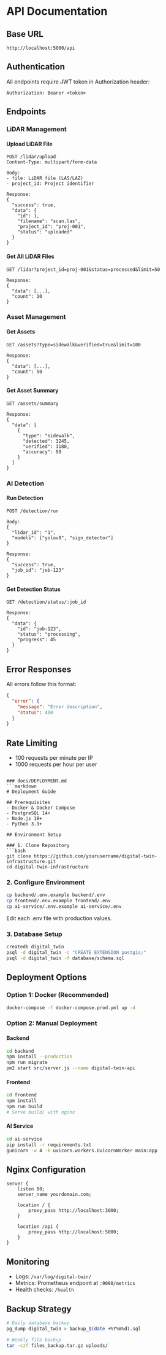 # API Documentation

## Base URL
```
http://localhost:5000/api
```

## Authentication
All endpoints require JWT token in Authorization header:
```
Authorization: Bearer <token>
```

## Endpoints

### LiDAR Management

#### Upload LiDAR File
```
POST /lidar/upload
Content-Type: multipart/form-data

Body:
- file: LiDAR file (LAS/LAZ)
- project_id: Project identifier

Response:
{
  "success": true,
  "data": {
    "id": 1,
    "filename": "scan.las",
    "project_id": "proj-001",
    "status": "uploaded"
  }
}
```

#### Get All LiDAR Files
```
GET /lidar?project_id=proj-001&status=processed&limit=50

Response:
{
  "data": [...],
  "count": 10
}
```

### Asset Management

#### Get Assets
```
GET /assets?type=sidewalk&verified=true&limit=100

Response:
{
  "data": [...],
  "count": 50
}
```

#### Get Asset Summary
```
GET /assets/summary

Response:
{
  "data": [
    {
      "type": "sidewalk",
      "detected": 3245,
      "verified": 3180,
      "accuracy": 98
    }
  ]
}
```

### AI Detection

#### Run Detection
```
POST /detection/run

Body:
{
  "lidar_id": "1",
  "models": ["yolov8", "sign_detector"]
}

Response:
{
  "success": true,
  "job_id": "job-123"
}
```

#### Get Detection Status
```
GET /detection/status/:job_id

Response:
{
  "data": {
    "id": "job-123",
    "status": "processing",
    "progress": 45
  }
}
```

## Error Responses

All errors follow this format:
```json
{
  "error": {
    "message": "Error description",
    "status": 400
  }
}
```

## Rate Limiting
- 100 requests per minute per IP
- 1000 requests per hour per user
```

### docs/DEPLOYMENT.md
```markdown
# Deployment Guide

## Prerequisites
- Docker & Docker Compose
- PostgreSQL 14+
- Node.js 18+
- Python 3.9+

## Environment Setup

### 1. Clone Repository
```bash
git clone https://github.com/yourusername/digital-twin-infrastructure.git
cd digital-twin-infrastructure
```

### 2. Configure Environment
```bash
cp backend/.env.example backend/.env
cp frontend/.env.example frontend/.env
cp ai-service/.env.example ai-service/.env
```

Edit each .env file with production values.

### 3. Database Setup
```bash
createdb digital_twin
psql -d digital_twin -c "CREATE EXTENSION postgis;"
psql -d digital_twin -f database/schema.sql
```

## Deployment Options

### Option 1: Docker (Recommended)
```bash
docker-compose -f docker-compose.prod.yml up -d
```

### Option 2: Manual Deployment

#### Backend
```bash
cd backend
npm install --production
npm run migrate
pm2 start src/server.js --name digital-twin-api
```

#### Frontend
```bash
cd frontend
npm install
npm run build
# Serve build/ with nginx
```

#### AI Service
```bash
cd ai-service
pip install -r requirements.txt
gunicorn -w 4 -k uvicorn.workers.UvicornWorker main:app
```

## Nginx Configuration
```nginx
server {
    listen 80;
    server_name yourdomain.com;

    location / {
        proxy_pass http://localhost:3000;
    }

    location /api {
        proxy_pass http://localhost:5000;
    }
}
```

## Monitoring
- Logs: `/var/log/digital-twin/`
- Metrics: Prometheus endpoint at `:9090/metrics`
- Health checks: `/health`

## Backup Strategy
```bash
# Daily database backup
pg_dump digital_twin > backup_$(date +%Y%m%d).sql

# Weekly file backup
tar -czf files_backup.tar.gz uploads/
```
